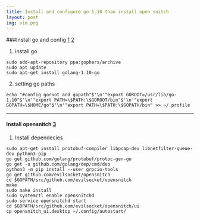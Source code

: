 ```yaml
---
title: Install and configure go 1.10 than install open snitch
layout: post
img: vim.png
---
```

###Install go and config [1][1] [2][2]

1. install go
```SHELL
sudo add-apt-repository ppa:gophers/archive
sudo apt update
sudo apt-get install golang-1.10-go
```

2. setting go paths
```SHELL
echo "#config goroot and gopath"$'\n'"export GOROOT=/usr/lib/go-1.10"$'\n'"export PATH=\$PATH:\$GOROOT/bin"$'\n'"export GOPATH=\$HOME/go"$'\n'"export PATH=\$PATH:\$GOPATH/bin" >> ~/.profile
```
___

#### Install opensnitch [3][3]

1. Install dependecies
```SHELL
sudo apt-get install protobuf-compiler libpcap-dev libnetfilter-queue-dev python3-pip
go get github.com/golang/protobuf/protoc-gen-go
go get -u github.com/golang/dep/cmd/dep
python3 -m pip install --user grpcio-tools
go get github.com/evilsocket/opensnitch
cd $GOPATH/src/github.com/evilsocket/opensnitch
make
sudo make install
sudo systemctl enable opensnitchd
sudo service opensnitchd start
cd $GOPATH/src/github.com/evilsocket/opensnitch/ui
cp opensnitch_ui.desktop ~/.config/autostart/
```



[1]: https://medium.com/@patdhlk/how-to-install-go-1-9-1-on-ubuntu-16-04-ee64c073cd79
[2]: https://www.samclarke.com/installing-go-1-9-on-ubuntu-16-04/

[3]: https://github.com/evilsocket/opensnitch
